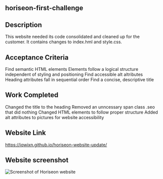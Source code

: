 ## horiseon-first-challenge

## Description

This website needed its code consolidated and cleaned up for the customer. It contains changes to index.hml and style.css.

## Acceptance Criteria

Find semantic HTML elements 
Elements follow a logical structure independent of styling and positioning 
Find accessible alt altributes 
Heading attributes fall in sequential order 
Find a concise, descriptive title

## Work Completed

Changed the title to the heading
Removed an unncessary span class .seo that did nothing
Changed HTML elements to follow proper structure
Added alt attributes to pictures for website accessibility

## Website Link

https://iqwixn.github.io/horiseon-website-update/

## Website screenshot

![Screenshot of Horiseon website](images/horiseon-website-screenshot.png)